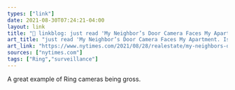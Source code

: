 ```yaml
---
types: ["link"]
date: 2021-08-30T07:24:21-04:00
layout: link
title: "🔗 linkblog: just read 'My Neighbor’s Door Camera Faces My Apartment. Is That Legal? - The New York Times'"
art_title: "just read 'My Neighbor’s Door Camera Faces My Apartment. Is That Legal? - The New York Times"
art_link: "https://www.nytimes.com/2021/08/28/realestate/my-neighbors-door-camera-faces-my-apartment-is-that-legal.html"
sources: ["nytimes.com"]
tags: ["Ring","surveillance"]
---
```

A great example of Ring cameras being gross.
